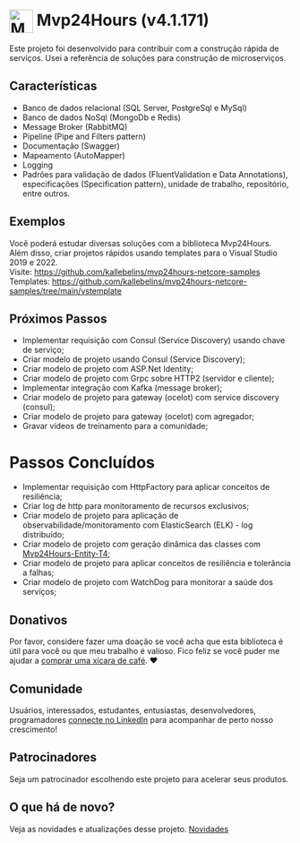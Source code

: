# <img  style="vertical-align:middle" width="42" height="42" src="/_media/icon.png" alt="Mvp24Hours" /> Mvp24Hours (v4.1.171)
Este projeto foi desenvolvido para contribuir com a construção rápida de serviços. Usei a referência de soluções para construção de microserviços.

## Características
* Banco de dados relacional (SQL Server, PostgreSql e MySql)
* Banco de dados NoSql (MongoDb e Redis)
* Message Broker (RabbitMQ)
* Pipeline (Pipe and Filters pattern)
* Documentação (Swagger)
* Mapeamento (AutoMapper)
* Logging
* Padrões para validação de dados (FluentValidation e Data Annotations), especificações (Specification pattern), unidade de trabalho, repositório, entre outros.

## Exemplos
Você poderá estudar diversas soluções com a biblioteca Mvp24Hours. Além disso, criar projetos rápidos usando templates para o Visual Studio 2019 e 2022.
<br>Visite: https://github.com/kallebelins/mvp24hours-netcore-samples
<br>Templates: https://github.com/kallebelins/mvp24hours-netcore-samples/tree/main/vstemplate

## Próximos Passos
* Implementar requisição com Consul (Service Discovery) usando chave de serviço;
* Criar modelo de projeto usando Consul (Service Discovery);
* Criar modelo de projeto com ASP.Net Identity;
* Criar modelo de projeto com Grpc sobre HTTP2 (servidor e cliente);
* Implementar integração com Kafka (message broker);
* Criar modelo de projeto para gateway (ocelot) com service discovery (consul);
* Criar modelo de projeto para gateway (ocelot) com agregador;
* Gravar vídeos de treinamento para a comunidade;

# Passos Concluídos
* Implementar requisição com HttpFactory para aplicar conceitos de resiliência;
* Criar log de http para monitoramento de recursos exclusivos;
* Criar modelo de projeto para aplicação de observabilidade/monitoramento com ElasticSearch (ELK) - log distribuído;
* Criar modelo de projeto com geração dinâmica das classes com [Mvp24Hours-Entity-T4](https://github.com/kallebelins/mvp24hours-entity-t4);
* Criar modelo de projeto para aplicar conceitos de resiliência e tolerância a falhas;
* Criar modelo de projeto com WatchDog para monitorar a saúde dos serviços;

## Donativos
Por favor, considere fazer uma doação se você acha que esta biblioteca é útil para você ou que meu trabalho é valioso. Fico feliz se você puder me ajudar a [comprar uma xícara de café](https://www.paypal.com/donate/?hosted_button_id=EKA2L256GJVQC). :heart:

## Comunidade
Usuários, interessados, estudantes, entusiastas, desenvolvedores, programadores [connecte no LinkedIn](https://www.linkedin.com/in/kallebelins/) para acompanhar de perto nosso crescimento!

## Patrocinadores
Seja um patrocinador escolhendo este projeto para acelerar seus produtos.

## O que há de novo?
Veja as novidades e atualizações desse projeto. [Novidades](en-us/release)


